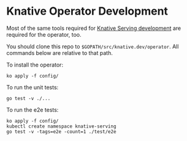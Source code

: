 # Knative Operator Development

Most of the same tools required for [Knative Serving
development](https://github.com/knative/serving/blob/master/DEVELOPMENT.md)
are required for the operator, too.

You should clone this repo to `$GOPATH/src/knative.dev/operator`. All
commands below are relative to that path.

To install the operator:

```
ko apply -f config/
```

To run the unit tests:

```
go test -v ./...
```

To run the e2e tests:

```
ko apply -f config/
kubectl create namespace knative-serving
go test -v -tags=e2e -count=1 ./test/e2e
```
